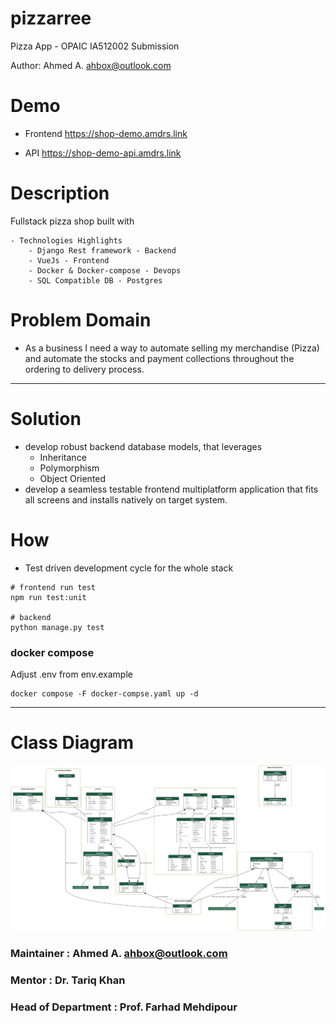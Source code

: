 # pizzarree
Pizza App - OPAIC IA512002 Submission 

Author: Ahmed A. <ahbox@outlook.com>
# Demo
- Frontend
  https://shop-demo.amdrs.link

- API
  https://shop-demo-api.amdrs.link

# Description 
Fullstack pizza shop built with
    
    - Technologies Highlights
        - Django Rest framework - Backend
        - VueJs - Frontend
        - Docker & Docker-compose - Devops
        - SQL Compatible DB - Postgres
# Problem Domain
-  As a business I need a way to automate selling my merchandise (Pizza) and automate the stocks and payment collections throughout the ordering to delivery process.  

---
# Solution
  - develop robust backend database models, that leverages 
    - Inheritance
    - Polymorphism
    - Object Oriented
- develop a seamless testable frontend multiplatform application that fits all screens and installs natively on target system.

# How
- Test driven development cycle for the whole stack
```#bash
# frontend run test
npm run test:unit

# backend
python manage.py test
```
### docker compose 
Adjust .env from env.example 
```
docker compose -F docker-compse.yaml up -d 
```


---
# Class Diagram

![](./pizzarree_api/models_graph.png)
### Maintainer : Ahmed A. <ahbox@outlook.com>

### Mentor : Dr. Tariq Khan
### Head of Department : Prof. Farhad Mehdipour